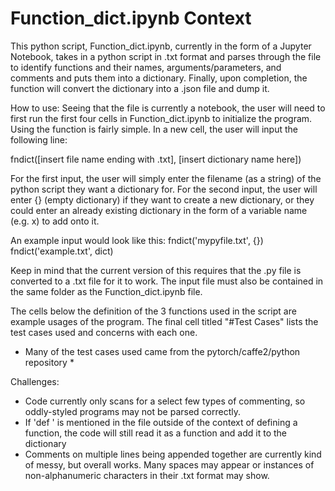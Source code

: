 # Function_dict.ipynb Context

This python script, Function_dict.ipynb, currently in the form of a Jupyter Notebook, takes in a python script in .txt format and parses through the file to 
identify functions and their names, arguments/parameters, and comments and puts them into a dictionary. Finally, upon completion, the function will convert the
dictionary into a .json file and dump it. 

How to use:
Seeing that the file is currently a notebook, the user will need to first run the first four cells in Function_dict.ipynb to initialize the program. Using the
function is fairly simple. In a new cell, the user will input the following line:

  fndict([insert file name ending with .txt], [insert dictionary name here])

For the first input, the user will simply enter the filename (as a string) of the python script they want a dictionary for.
For the second input, the user will enter {} (empty dictionary) if they want to create a new dictionary, or they could enter an already existing dictionary 
in the form of a variable name (e.g. x) to add onto it.

An example input would look like this:
  fndict('mypyfile.txt', {})
  fndict('example.txt', dict)
  
Keep in mind that the current version of this requires that the .py file is converted to a .txt file for it to work. The input file must also be contained in the
same folder as the Function_dict.ipynb file.

The cells below the definition of the 3 functions used in the script are example usages of the program. The final cell titled "#Test Cases" lists the test cases
used and concerns with each one.

* Many of the test cases used came from the pytorch/caffe2/python repository *

Challenges:
- Code currently only scans for a select few types of commenting, so oddly-styled programs may not be parsed correctly.
- If 'def ' is mentioned in the file outside of the context of defining a function, the code will still read it as a function and add it to the dictionary
- Comments on multiple lines being appended together are currently kind of messy, but overall works. Many spaces may appear or instances of non-alphanumeric
  characters in their .txt format may show.
